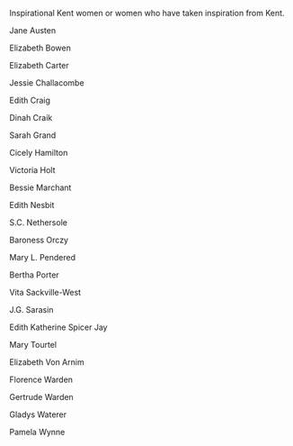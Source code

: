 
Inspirational Kent women or women who have taken inspiration from Kent.

Jane Austen

Elizabeth Bowen

Elizabeth Carter

Jessie Challacombe

Edith Craig

Dinah Craik

Sarah Grand

Cicely Hamilton

Victoria Holt

Bessie Marchant

Edith Nesbit

S.C. Nethersole

Baroness Orczy

Mary L. Pendered

Bertha Porter

Vita Sackville-West

J.G. Sarasin

Edith Katherine Spicer Jay

Mary Tourtel

Elizabeth Von Arnim 

Florence Warden

Gertrude Warden

Gladys Waterer

Pamela Wynne
